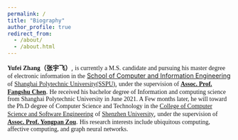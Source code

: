 ```yaml
---
permalink: /
title: "Biography"
author_profile: true
redirect_from: 
  - /about/
  - /about.html
---
```


**<font face='Times New Roman'>Yufei Zhang（<font face='楷体'>张宇飞</font>）</font>**, <font face='Times New Roman'>is currently a M.S. candidate and pursuing his master degree of electronic information in the</font> [School of Computer and Information Engineering](http://2016.itxx.sspu.edu.cn/) <font face='Times New Roman'>of</font> [<font face='Times New Roman'>Shanghai Polytechnic University(SSPU)</font>](https://www.sspu.edu.cn/), <font face='Times New Roman'>under the supervision of </font> [**<font face='Times New Roman'>Assoc. Prof. Fangshu Chen</font>**](https://sspu.h5yunban.cn/sspu-system/index.html?page=rcpy). <font face='Times New Roman'>He received his bachelor degree of Information and computing science from Shanghai Polytechnic University in June 2021. A Few months later, he will toward the Ph.D degree of Computer Science and Technology in the </font>[<font face='Times New Roman'>College of Computer Science and Software Engineering</font>](https://csse.szu.edu.cn/) <font face='Times New Roman'>of</font> [<font face='Times New Roman'>Shenzhen University</font>](https://szu.edu.cn/</font>), <font face='Times New Roman'>under the supervision of</font> [**<font face='Times New Roman'>Assoc. Prof. Yongpan Zou</font>**](https://yongpanzou.github.io/). <font face='Times New Roman'>His research interests include ubiquitous computing, affective computing, and graph neural networks.</font>

